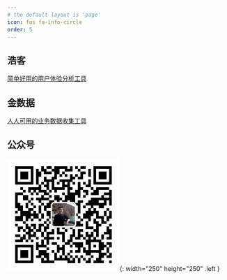 ```yaml
---
# the default layout is 'page'
icon: fas fa-info-circle
order: 5
---
```


## 浩客
[简单好用的用户体验分析工具](https://howxm.com/?utm_source=oscar&utm_medium=blog)
## 金数据
[人人可用的业务数据收集工具](https://jinshuju.net/?utm_source=oscar)
## 公众号
![wechat](/assets/img/wechat.jpg){: width="250" height="250" .left }
